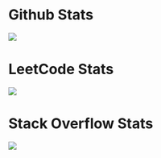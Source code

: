 # Github Stats

<img src="https://github-readme-stats.vercel.app/api/top-langs/?username=exceptionee&layout=compact&theme=dark" />

# LeetCode Stats

<img src="https://leetcard.jacoblin.cool/exceptionee?ext=heatmap" />

# Stack Overflow Stats

<img src="https://stackoverflow-card.vercel.app/?userID=19580991&theme=tomorrownightbright" />
